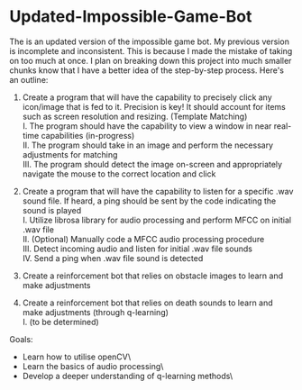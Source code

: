 # Updated-Impossible-Game-Bot
The is an updated version of the impossible game bot. My previous version is incomplete and inconsistent. This is because I made the mistake of taking on too much at once. I plan on breaking down this project into much smaller chunks know that I have a better idea of the step-by-step process. Here's an outline:

1. Create a program that will have the capability to precisely click any icon/image that is fed to it. Precision is key! It should account for items such as screen resolution and resizing. (Template Matching)\
   I. The program should have the capability to view a window in near real-time capabilities (in-progress) \
   II. The program should take in an image and perform the necessary adjustments for matching\
   III. The program should detect the image on-screen and appropriately navigate the mouse to the correct location and click
   
3. Create a program that will have the capability to listen for a specific .wav sound file. If heard, a ping should be sent by the code indicating the sound is played\
  I. Utilize librosa library for audio processing and perform MFCC on initial .wav file\
  II. (Optional) Manually code a MFCC audio processing procedure\
  III. Detect incoming audio and listen for initial .wav file sounds\
  IV. Send a ping when .wav file sound is detected

4. Create a reinforcement bot that relies on obstacle images to learn and make adjustments
5. Create a reinforcement bot that relies on death sounds to learn and make adjustments (through q-learning)\
   I. (to be determined)

Goals:
- Learn how to utilise openCV\
- Learn the basics of audio processing\
- Develop a deeper understanding of q-learning methods\
